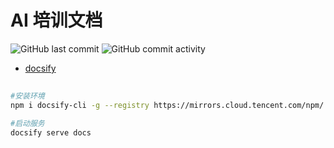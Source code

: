 # AI 培训文档


![GitHub last commit](https://img.shields.io/github/last-commit/caigk/ai)
![GitHub commit activity](https://img.shields.io/github/commit-activity/m/caigk/ai)

* [docsify](https://docsify.js.org)

## 

```sh
#安装环境
npm i docsify-cli -g --registry https://mirrors.cloud.tencent.com/npm/

#启动服务
docsify serve docs

```

